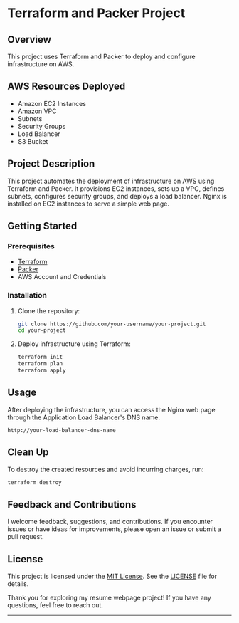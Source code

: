 # Terraform and Packer Project

## Overview

This project uses Terraform and Packer to deploy and configure infrastructure on AWS.

## AWS Resources Deployed

- Amazon EC2 Instances
- Amazon VPC
- Subnets
- Security Groups
- Load Balancer
- S3 Bucket

## Project Description

This project automates the deployment of infrastructure on AWS using Terraform and Packer. It provisions EC2 instances, sets up a VPC, defines subnets, configures security groups, and deploys a load balancer.
Nginx is installed on EC2 instances to serve a simple web page.

## Getting Started

### Prerequisites

- [Terraform](https://www.terraform.io/)
- [Packer](https://www.packer.io/)
- AWS Account and Credentials

### Installation

1. Clone the repository:

    ```bash
    git clone https://github.com/your-username/your-project.git
    cd your-project
    ```

2. Deploy infrastructure using Terraform:

    ```bash
    terraform init
    terraform plan
    terraform apply
    ```

## Usage

After deploying the infrastructure, you can access the Nginx web page through the Application Load Balancer's DNS name.

```plaintext
http://your-load-balancer-dns-name
```

## Clean Up

To destroy the created resources and avoid incurring charges, run:

```bash
terraform destroy
```

## Feedback and Contributions

I welcome feedback, suggestions, and contributions. If you encounter issues or have ideas for improvements, please open an issue or submit a pull request.

## License

This project is licensed under the [MIT License](LICENSE). See the [LICENSE](LICENSE) file for details.

Thank you for exploring my resume webpage project! If you have any questions, feel free to reach out.

---
